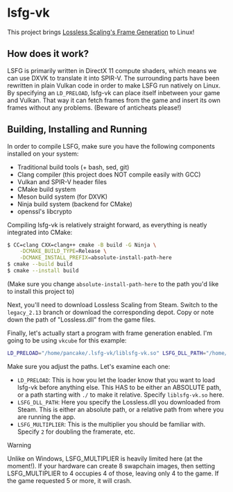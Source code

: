 # lsfg-vk
This project brings [Lossless Scaling's Frame Generation](https://store.steampowered.com/app/993090/Lossless_Scaling/) to Linux!

## How does it work?
LSFG is primarily written in DirectX 11 compute shaders, which means we can use DXVK to translate it into SPIR-V. The surrounding parts have been rewritten in plain Vulkan code in order to make LSFG run natively on Linux.
By specifying an `LD_PRELOAD`, lsfg-vk can place itself inbetween your game and Vulkan. That way it can fetch frames from the game and insert its own frames without any problems. (Beware of anticheats please!)

## Building, Installing and Running
In order to compile LSFG, make sure you have the following components installed on your system:
- Traditional build tools (+ bash, sed, git)
- Clang compiler (this project does NOT compile easily with GCC)
- Vulkan and SPIR-V header files
- CMake build system
- Meson build system (for DXVK)
- Ninja build system (backend for CMake)
- openssl's libcrypto

Compiling lsfg-vk is relatively straight forward, as everything is neatly integrated into CMake:
```bash
$ CC=clang CXX=clang++ cmake -B build -G Ninja \
    -DCMAKE_BUILD_TYPE=Release \
    -DCMAKE_INSTALL_PREFIX=absolute-install-path-here
$ cmake --build build
$ cmake --install build
```
(Make sure you change `absolute-install-path-here` to the path you'd like to install this project to)

Next, you'll need to download Lossless Scaling from Steam. Switch to the `legacy_2.13` branch or download the corresponding depot.
Copy or note down the path of "Lossless.dll" from the game files.

Finally, let's actually start a program with frame generation enabled. I'm going to be using `vkcube` for this example:
```bash
LD_PRELOAD="/home/pancake/.lsfg-vk/liblsfg-vk.so" LSFG_DLL_PATH="/home/pancake/games/Lossless Scaling/Lossless.dll" LSFG_MULTIPLIER=4 vkcube
```
Make sure you adjust the paths. Let's examine each one:
- `LD_PRELOAD`: This is how you let the loader know that you want to load lsfg-vk before anything else. This HAS to be either an ABSOLUTE path, or a path starting with `./` to make it relative. Specify `liblsfg-vk.so` here.
- `LSFG_DLL_PATH`: Here you specify the Lossless.dll you downloaded from Steam. This is either an absolute path, or a relative path from where you are running the app.
- `LSFG_MULTIPLIER`: This is the multiplier you should be familiar with. Specify `2` for doubling the framerate, etc.

>[!WARNING]
> Unlike on Windows, LSFG_MULTIPLIER is heavily limited here (at the moment!). If your hardware can create 8 swapchain images, then setting LSFG_MULTIPLIER to 4 occupies 4 of those, leaving only 4 to the game. If the game requested 5 or more, it will crash.
